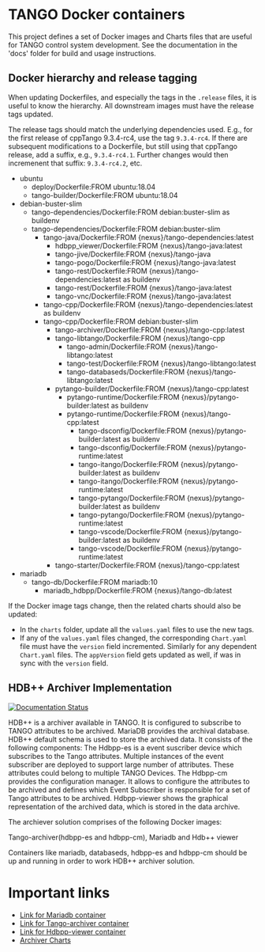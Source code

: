 # TANGO Docker containers

This project defines a set of Docker images and Charts files
that are useful for TANGO control system development.
See the documentation in the 'docs' folder for build and usage
instructions.


## Docker hierarchy and release tagging

When updating Dockerfiles, and especially the tags in the `.release` files,
it is useful to know the hierarchy.  All downstream images must have the release
tags updated.

The release tags should match the underlying dependencies used.  E.g., for the
first release of cppTango 9.3.4-rc4, use the tag `9.3.4-rc4`.  If there are
subsequent modifications to a Dockerfile, but still using that cppTango release,
add a suffix, e.g., `9.3.4-rc4.1`.  Further changes would then incremenent that
suffix: `9.3.4-rc4.2`, etc.

- ubuntu
  - deploy/Dockerfile:FROM ubuntu:18.04
  - tango-builder/Dockerfile:FROM ubuntu:18.04
- debian-buster-slim
  - tango-dependencies/Dockerfile:FROM debian:buster-slim as buildenv
  - tango-dependencies/Dockerfile:FROM debian:buster-slim
    - tango-java/Dockerfile:FROM {nexus}/tango-dependencies:latest
        - hdbpp_viewer/Dockerfile:FROM {nexus}/tango-java:latest
        - tango-jive/Dockerfile:FROM {nexus}/tango-java
        - tango-pogo/Dockerfile:FROM {nexus}/tango-java:latest
        - tango-rest/Dockerfile:FROM {nexus}/tango-dependencies:latest as buildenv
        - tango-rest/Dockerfile:FROM {nexus}/tango-java:latest
        - tango-vnc/Dockerfile:FROM {nexus}/tango-java:latest
    - tango-cpp/Dockerfile:FROM {nexus}/tango-dependencies:latest as buildenv
    - tango-cpp/Dockerfile:FROM debian:buster-slim
      - tango-archiver/Dockerfile:FROM {nexus}/tango-cpp:latest
      - tango-libtango/Dockerfile:FROM {nexus}/tango-cpp
        - tango-admin/Dockerfile:FROM {nexus}/tango-libtango:latest
        - tango-test/Dockerfile:FROM {nexus}/tango-libtango:latest
        - tango-databaseds/Dockerfile:FROM {nexus}/tango-libtango:latest
      - pytango-builder/Dockerfile:FROM {nexus}/tango-cpp:latest
        - pytango-runtime/Dockerfile:FROM {nexus}/pytango-builder:latest as buildenv
        - pytango-runtime/Dockerfile:FROM {nexus}/tango-cpp:latest
          - tango-dsconfig/Dockerfile:FROM {nexus}/pytango-builder:latest as buildenv
          - tango-dsconfig/Dockerfile:FROM {nexus}/pytango-runtime:latest
          - tango-itango/Dockerfile:FROM {nexus}/pytango-builder:latest as buildenv
          - tango-itango/Dockerfile:FROM {nexus}/pytango-runtime:latest
          - tango-pytango/Dockerfile:FROM {nexus}/pytango-builder:latest as buildenv
          - tango-pytango/Dockerfile:FROM {nexus}/pytango-runtime:latest
          - tango-vscode/Dockerfile:FROM {nexus}/pytango-builder:latest as buildenv
          - tango-vscode/Dockerfile:FROM {nexus}/pytango-runtime:latest
      - tango-starter/Dockerfile:FROM {nexus}/tango-cpp:latest
- mariadb
  - tango-db/Dockerfile:FROM mariadb:10
    - mariadb_hdbpp/Dockerfile:FROM {nexus}/tango-db:latest

If the Docker image tags change, then the related charts should also be updated:
- In the `charts` folder, update all the `values.yaml` files to use the new tags.
- If any of the `values.yaml` files changed, the corresponding `Chart.yaml` file
  must have the `version` field incremented.  Similarly for any dependent `Chart.yaml`
  files.  The `appVersion` field gets updated as well, if was in sync with the
  `version` field.

## HDB++ Archiver Implementation

[![Documentation Status](https://readthedocs.org/projects/ska-docker/badge/?version=latest)](https://developer.skatelescope.org/projects/ska-docker/en/latest/?badge=latest)


HDB++ is a archiver available in TANGO. It is configured to subscribe to TANGO attributes to be archived. MariaDB
provides the archival database. HDB++ default schema is used to store the archived data. It consists of the following
components:
The Hdbpp-es is a event suscriber device which subscribes to the Tango attributes. Multiple instances of the event
subscriber are deployed to support large number of attributes. These attributes could belong to multiple TANGO Devices.
The Hdbpp-cm provides the configuration manager. It allows to configure the attributes to be archived and defines which
Event Subscriber is responsible for a set of Tango attributes to be archived.
Hdbpp-viewer shows the graphical representation of the archived data, which is stored in the data archive.

The archiever solution comprises of the following Docker images:

Tango-archiver(hdbpp-es and hdbpp-cm), Mariadb and Hdb++ viewer

Containers like mariadb, databaseds, hdbpp-es and hdbpp-cm should be up and running in order to work HDB++ archiver solution.



# Important links
 * [Link for Mariadb container](https://gitlab.com/ska-telescope/ska-docker/-/tree/master/docker/tango/mariadb_hdbpp)
 * [Link for Tango-archiver container](https://gitlab.com/ska-telescope/ska-docker/-/tree/master/docker/tango/tango-archiver)
 * [Link for Hdbpp-viewer container](https://gitlab.com/ska-telescope/ska-docker/-/tree/master/docker/tango/hdbpp_viewer)
 * [Archiver Charts](https://gitlab.com/ska-telescope/ska-docker/-/tree/master/charts/archiver)
